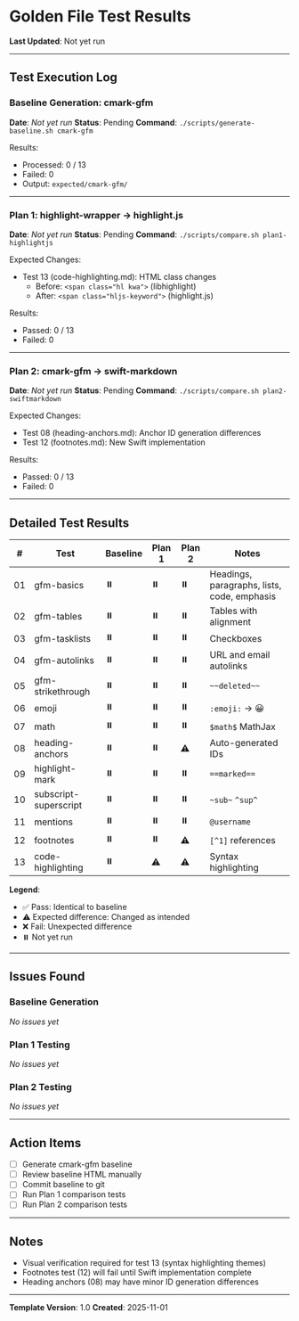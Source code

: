 # Golden File Test Results

**Last Updated**: Not yet run

---

## Test Execution Log

### Baseline Generation: cmark-gfm

**Date**: _Not yet run_
**Status**: Pending
**Command**: `./scripts/generate-baseline.sh cmark-gfm`

Results:
- Processed: 0 / 13
- Failed: 0
- Output: `expected/cmark-gfm/`

---

### Plan 1: highlight-wrapper → highlight.js

**Date**: _Not yet run_
**Status**: Pending
**Command**: `./scripts/compare.sh plan1-highlightjs`

Expected Changes:
- Test 13 (code-highlighting.md): HTML class changes
  - Before: `<span class="hl kwa">` (libhighlight)
  - After: `<span class="hljs-keyword">` (highlight.js)

Results:
- Passed: 0 / 13
- Failed: 0

---

### Plan 2: cmark-gfm → swift-markdown

**Date**: _Not yet run_
**Status**: Pending
**Command**: `./scripts/compare.sh plan2-swiftmarkdown`

Expected Changes:
- Test 08 (heading-anchors.md): Anchor ID generation differences
- Test 12 (footnotes.md): New Swift implementation

Results:
- Passed: 0 / 13
- Failed: 0

---

## Detailed Test Results

| # | Test | Baseline | Plan 1 | Plan 2 | Notes |
|---|------|----------|--------|--------|-------|
| 01 | gfm-basics | ⏸️ | ⏸️ | ⏸️ | Headings, paragraphs, lists, code, emphasis |
| 02 | gfm-tables | ⏸️ | ⏸️ | ⏸️ | Tables with alignment |
| 03 | gfm-tasklists | ⏸️ | ⏸️ | ⏸️ | Checkboxes |
| 04 | gfm-autolinks | ⏸️ | ⏸️ | ⏸️ | URL and email autolinks |
| 05 | gfm-strikethrough | ⏸️ | ⏸️ | ⏸️ | `~~deleted~~` |
| 06 | emoji | ⏸️ | ⏸️ | ⏸️ | `:emoji:` → 😀 |
| 07 | math | ⏸️ | ⏸️ | ⏸️ | `$math$` MathJax |
| 08 | heading-anchors | ⏸️ | ⏸️ | ⚠️ | Auto-generated IDs |
| 09 | highlight-mark | ⏸️ | ⏸️ | ⏸️ | `==marked==` |
| 10 | subscript-superscript | ⏸️ | ⏸️ | ⏸️ | `~sub~` `^sup^` |
| 11 | mentions | ⏸️ | ⏸️ | ⏸️ | `@username` |
| 12 | footnotes | ⏸️ | ⏸️ | ⚠️ | `[^1]` references |
| 13 | code-highlighting | ⏸️ | ⚠️ | ⚠️ | Syntax highlighting |

**Legend**:
- ✅ Pass: Identical to baseline
- ⚠️ Expected difference: Changed as intended
- ❌ Fail: Unexpected difference
- ⏸️ Not yet run

---

## Issues Found

### Baseline Generation

_No issues yet_

### Plan 1 Testing

_No issues yet_

### Plan 2 Testing

_No issues yet_

---

## Action Items

- [ ] Generate cmark-gfm baseline
- [ ] Review baseline HTML manually
- [ ] Commit baseline to git
- [ ] Run Plan 1 comparison tests
- [ ] Run Plan 2 comparison tests

---

## Notes

- Visual verification required for test 13 (syntax highlighting themes)
- Footnotes test (12) will fail until Swift implementation complete
- Heading anchors (08) may have minor ID generation differences

---

**Template Version**: 1.0
**Created**: 2025-11-01
